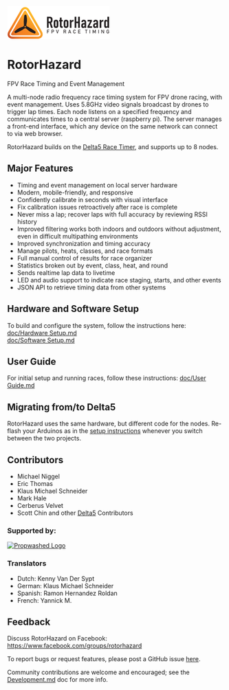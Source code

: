 ![RotorHazard Logo](/src/server/static/image/RotorHazard%20Logo.svg)

# RotorHazard
FPV Race Timing and Event Management

A multi-node radio frequency race timing system for FPV drone racing, with event management. Uses 5.8GHz video signals broadcast by drones to trigger lap times. Each node listens on a specified frequency and communicates times to a central server (raspberry pi). The server manages a front-end interface, which any device on the same network can connect to via web browser.

RotorHazard builds on the [Delta5 Race Timer](https://github.com/scottgchin/delta5_race_timer), and supports up to 8 nodes.

## Major Features
* Timing and event management on local server hardware
* Modern, mobile-friendly, and responsive
* Confidently calibrate in seconds with visual interface
* Fix calibration issues retroactively after race is complete
* Never miss a lap; recover laps with full accuracy by reviewing RSSI history
* Improved filtering works both indoors and outdoors without adjustment, even in difficult multipathing environments
* Improved synchronization and timing accuracy
* Manage pilots, heats, classes, and race formats
* Full manual control of results for race organizer
* Statistics broken out by event, class, heat, and round
* Sends realtime lap data to livetime
* LED and audio support to indicate race staging, starts, and other events
* JSON API to retrieve timing data from other systems

## Hardware and Software Setup
To build and configure the system, follow the instructions here:  
[doc/Hardware Setup.md](doc/Hardware%20Setup.md)  
[doc/Software Setup.md](doc/Software%20Setup.md)

## User Guide
For initial setup and running races, follow these instructions: [doc/User Guide.md](doc/User%20Guide.md)

## Migrating from/to Delta5
RotorHazard uses the same hardware, but different code for the nodes. Re-flash your Arduinos as in the [setup instructions](doc/Software%20Setup.md#receiver-nodes-arduinos) whenever you switch between the two projects.

## Contributors
* Michael Niggel
* Eric Thomas
* Klaus Michael Schneider
* Mark Hale
* Cerberus Velvet
* Scott Chin and other [Delta5](https://github.com/scottgchin/delta5_race_timer) Contributors

### Supported by:
[![Propwashed Logo](doc/img/Propwashed-Logo-200w.png)](https://propwashed.com)

### Translators
* Dutch: Kenny Van Der Sypt
* German: Klaus Michael Schneider
* Spanish: Ramon Hernandez Roldan
* French: Yannick M.

## Feedback

Discuss RotorHazard on Facebook:  https://www.facebook.com/groups/rotorhazard

To report bugs or request features, please post a GitHub issue [here](https://github.com/RotorHazard/RotorHazard/issues).

Community contributions are welcome and encouraged; see the [Development.md](doc/Development.md) doc for more info.
